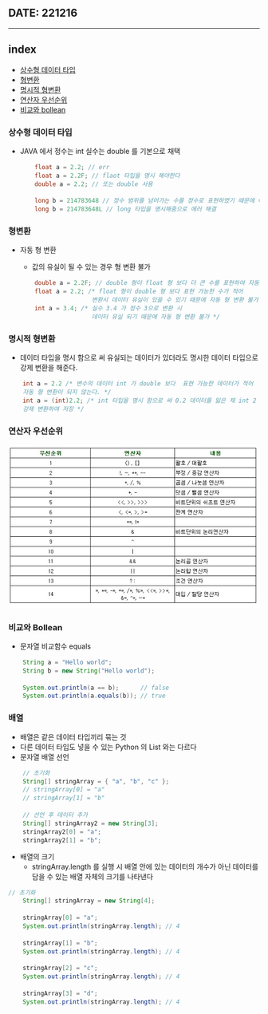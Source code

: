 ## DATE: 221216
---
## index
- [상수형 데이터 타입](#상수형-데이터-타입)
- [형변환](#형변환)
- [명시적 형변환](#명시적-형변환)
- [연산자 우선순위](#연산자-우선순위)
- [비교와 bollean](#비교와-bollean)

### 상수형 데이터 타입

- JAVA 에서 정수는 int 실수는 double 를 기본으로 채택

    ```JAVA
        float a = 2.2; // err
        float a = 2.2F; // flaot 타입을 명시 해야한다
        double a = 2.2; // 또는 double 사용

        long b = 214783648 // 정수 범위를 넘어가는 수를 정수로 표현하였기 때문에 에러 발생
        long b = 214783648L // long 타입을 명시해줌으로 에러 해결
    ```

### 형변환

- 자동 형 변환
    - 값의 유실이 될 수 있는 경우 형 변환 불가

    ```JAVA
        double a = 2.2F; // double 형이 float 형 보다 더 큰 수를 표현하여 자동 형 변환
        float a = 2.2; /* float 형이 double 형 보다 표현 가능한 수가 적어 
                        변환시 데이터 유실이 있을 수 있기 때문에 자동 형 변환 불가 */
        int a = 3.4; /* 실수 3.4 가 정수 3으로 변환 시 
                        데이터 유실 되기 때문에 자동 형 변환 불가 */
    ```

### 명시적 형변환

- 데이터 타입을 명시 함으로 써 유실되는 데이터가 있더라도 명시한 데이터 타입으로 강제 변환을 해준다.

```JAVA
    int a = 2.2 /* 변수의 데이터 int 가 double 보다  표현 가능한 데이터가 적어
    자동 형 변환이 되지 않는다. */
    int a = (int)2.2; /* int 타입을 명시 함으로 써 0.2 데이터를 잃은 채 int 2 라는 데이터로
    강제 변환하여 저장 */
```

### 연산자 우선순위

<img src="../PIC/JAVA 연산자 우선순위.png">

### 비교와 Bollean

- 문자열 비교함수 equals

```JAVA
    String a = "Hello world";
    String b = new String("Hello world");

    System.out.println(a == b);      // false
    System.out.println(a.equals(b)); // true
```

### 배열

- 배열은 같은 데이터 타입끼리 묶는 것
- 다른 데이터 타입도 넣을 수 있는 Python 의 List 와는 다르다
- 문자열 배열 선언

```JAVA
    // 초기화
    String[] stringArray = { "a", "b", "c" };
    // stringArray[0] = "a"
    // stringArray[1] = "b"

    // 선언 후 데이터 추가
    String[] stringArray2 = new String[3];
    stringArray2[0] = "a";
    stringArray2[1] = "b";
```

- 배열의 크기
    - stringArray.length 를 실행 시 배열 안에 있는 데이터의 개수가 아닌 데이터를 담을 수 있는 배열 자체의 크기를 나타낸다

```JAVA
// 초기화
    String[] stringArray = new String[4];

    stringArray[0] = "a";
    System.out.println(stringArray.length); // 4

    stringArray[1] = "b";
    System.out.println(stringArray.length); // 4
     
    stringArray[2] = "c";
    System.out.println(stringArray.length); // 4

    stringArray[3] = "d";
    System.out.println(stringArray.length); // 4
```

